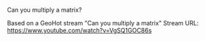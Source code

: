 Can you multiply a matrix?

Based on a GeoHot stream "Can you multiply a matrix"
Stream URL: https://www.youtube.com/watch?v=VgSQ1GOC86s


